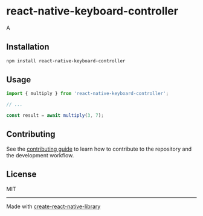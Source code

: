 # react-native-keyboard-controller

A

## Installation

```sh
npm install react-native-keyboard-controller
```

## Usage

```js
import { multiply } from 'react-native-keyboard-controller';

// ...

const result = await multiply(3, 7);
```

## Contributing

See the [contributing guide](CONTRIBUTING.md) to learn how to contribute to the repository and the development workflow.

## License

MIT

---

Made with [create-react-native-library](https://github.com/callstack/react-native-builder-bob)
